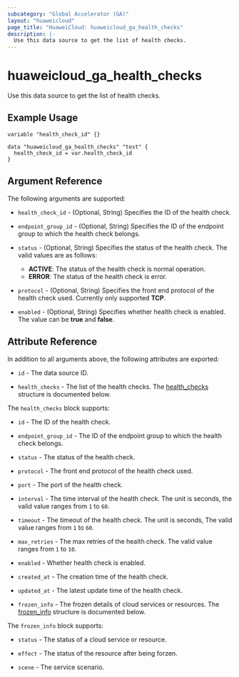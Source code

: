 ```yaml
---
subcategory: "Global Accelerator (GA)"
layout: "huaweicloud"
page_title: "HuaweiCloud: huaweicloud_ga_health_checks"
description: |-
  Use this data source to get the list of health checks.
---
```


# huaweicloud_ga_health_checks

Use this data source to get the list of health checks.

## Example Usage

```hcl
variable "health_check_id" {}

data "huaweicloud_ga_health_checks" "test" {
  health_check_id = var.health_check_id
}
```

## Argument Reference

The following arguments are supported:

* `health_check_id` - (Optional, String) Specifies the ID of the health check.

* `endpoint_group_id` - (Optional, String) Specifies the ID of the endpoint group to which the health check belongs.

* `status` - (Optional, String) Specifies the status of the health check.
  The valid values are as follows:
  + **ACTIVE**: The status of the health check is normal operation.
  + **ERROR**: The status of the health check is error.

* `protocol` - (Optional, String) Specifies the front end protocol of the health check used.
  Currently only supported **TCP**.

* `enabled` - (Optional, String) Specifies whether health check is enabled.
  The value can be **true** and **false**.

## Attribute Reference

In addition to all arguments above, the following attributes are exported:

* `id` - The data source ID.

* `health_checks` - The list of the health checks.
  The [health_checks](#ga_health_checks) structure is documented below.

<a name="ga_health_checks"></a>
The `health_checks` block supports:

* `id` - The ID of the health check.

* `endpoint_group_id` - The ID of the endpoint group to which the health check belongs.

* `status` - The status of the health check.

* `protocol` - The front end protocol of the health check used.

* `port` - The port of the health check.

* `interval` - The time interval of the health check. The unit is seconds, the valid value ranges from `1` to `60`.

* `timeout` - The timeout of the health check. The unit is seconds, The valid value ranges from `1` to `60`.

* `max_retries` - The max retries of the health check. The valid value ranges from `1` to `10`.

* `enabled` - Whether health check is enabled.

* `created_at` - The creation time of the health check.

* `updated_at` - The latest update time of the health check.

* `frozen_info` - The frozen details of cloud services or resources.
  The [frozen_info](#health_checks_frozen_info) structure is documented below.

<a name="health_checks_frozen_info"></a>
The `frozen_info` block supports:

* `status` - The status of a cloud service or resource.

* `effect` - The status of the resource after being forzen.

* `scene` - The service scenario.
